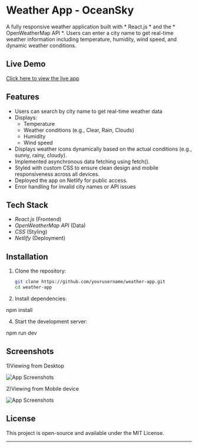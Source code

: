 
# Weather App - OceanSky

A fully responsive weather application built with * React.js * and the * OpenWeatherMap API *. Users can enter a city name to get real-time weather information including temperature, humidity, wind speed, and dynamic weather conditions.




## Live Demo
[Click here to view the live app](https://oceansky-weatherapp.netlify.app/)  




## Features

- Users can search by city name to get real-time weather data
- Displays:
  - Temperature
  - Weather conditions (e.g., Clear, Rain, Clouds)
  - Humidity
  - Wind speed
- Displays weather icons dynamically based on the actual conditions (e.g., sunny, rainy, cloudy).
- Implemented asynchronous data fetching using fetch().
- Styled with custom CSS to ensure clean design and mobile responsiveness across all devices.
- Deployed the app on Netlify for public access.
- Error handling for invalid city names or API issues




## Tech Stack

- *React.js* (Frontend)
- *OpenWeatherMap API* (Data)
- *CSS* (Styling)
- *Netlify* (Deployment)




## Installation

1. Clone the repository:
   ```bash
   git clone https://github.com/yourusername/weather-app.git
   cd weather-app

2. Install dependencies:
   
npm install


4. Start the development server:

npm run dev




## Screenshots

1)Viewing from Desktop

![App Screenshots](screenshots/weather_image_1.png)


2)Viewing from Mobile device

![App Screenshots](screenshots/weather_app_img_2.png)


## License
This project is open-source and available under the MIT License.

---
  












